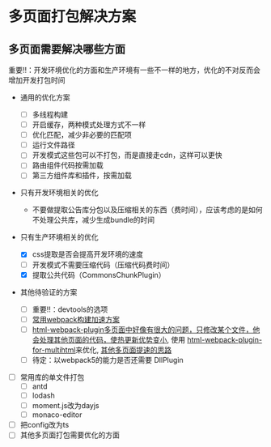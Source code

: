 # 多页面打包解决方案

## 多页面需要解决哪些方面

重要‼️：开发环境优化的方面和生产环境有一些不一样的地方，优化的不对反而会增加开发打包时间

- 通用的优化方案
  - [ ] 多线程构建
  - [ ] 开启缓存，两种模式处理方式不一样
  - [ ] 优化匹配，减少非必要的匹配项
  - [ ] 运行文件路径
  - [ ] 开发模式这些包可以不打包，而是直接走cdn，这样可以更快
  - [ ] 路由组件代码按需加载
  - [ ] 第三方组件库和插件，按需加载

- 只有开发环境相关的优化
  - 不要做提取公告库分包以及压缩相关的东西（费时间），应该考虑的是如何不处理公共库，减少生成bundle的时间
- 只有生产环境相关的优化
  - [x] css提取是否会提高开发环境的速度
  - [ ] 开发模式不需要压缩代码（压缩代码费时间）
  - [x] 提取公共代码（CommonsChunkPlugin）

- 其他待验证的方案

  - [ ] 重要‼️：devtools的选项
  - [ ] [常用webpack构建加速方案](https://blog.csdn.net/ch834301/article/details/113287010)
  - [ ] [html-webpack-plugin多页面中好像有很大的问题，只修改某个文件，他会处理其他页面的代码，使热更新优势变小](https://juejin.cn/post/6844903630340882446), 使用 [html-webpack-plugin-for-multihtml](html-webpack-plugin-for-multihtml)来优化, [其他多页面提速的思路](https://blog.csdn.net/weixin_39769703/article/details/110467730)
  - [ ] 待定：以webpack5的能力是否还需要 DllPlugin

- [ ] 常用库的单文件打包
  - [ ] antd
  - [ ] lodash
  - [ ] moment.js改为dayjs
  - [ ] monaco-editor

- [ ] 把config改为ts
- [ ] 其他多页面打包需要优化的方面
